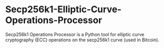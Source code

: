 # Secp256k1-Elliptic-Curve-Operations-Processor
Secp256k1 Operations Processor is a Python tool for elliptic curve cryptography (ECC) operations on the secp256k1 curve (used in Bitcoin).
